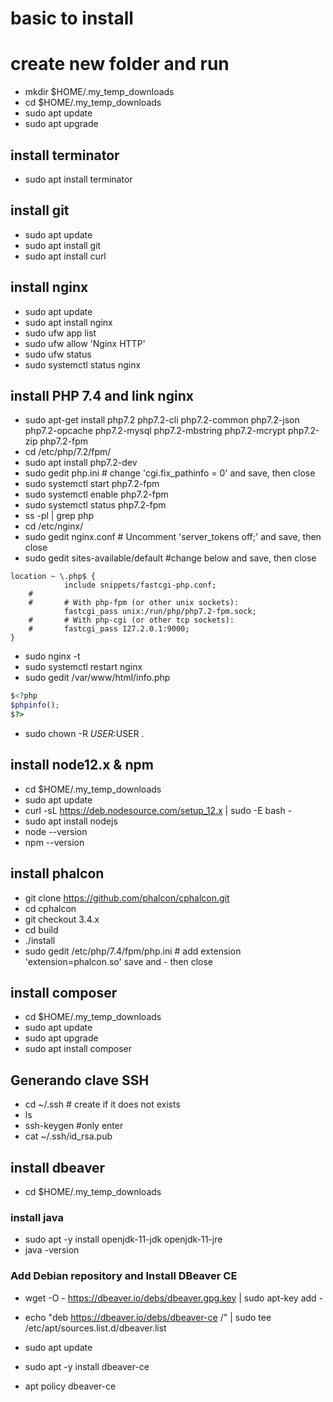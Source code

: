# basic to install
# create new folder and run

- mkdir $HOME/.my_temp_downloads
- cd $HOME/.my_temp_downloads
- sudo apt update
- sudo apt upgrade

## install terminator

- sudo apt install terminator

## install git

- sudo apt update
- sudo apt install git
- sudo apt install curl

## install nginx

- sudo apt update
- sudo apt install nginx
- sudo ufw app list
- sudo ufw allow 'Nginx HTTP'
- sudo ufw status
- sudo systemctl status nginx

## install PHP 7.4 and link nginx

- sudo apt-get install php7.2 php7.2-cli php7.2-common php7.2-json php7.2-opcache php7.2-mysql php7.2-mbstring php7.2-mcrypt php7.2-zip php7.2-fpm
- cd /etc/php/7.2/fpm/
- sudo apt install php7.2-dev
- sudo gedit php.ini # change 'cgi.fix_pathinfo = 0' and save, then close
- sudo systemctl start php7.2-fpm
- sudo systemctl enable php7.2-fpm
- sudo systemctl status php7.2-fpm
- ss -pl | grep php
- cd /etc/nginx/
- sudo gedit nginx.conf # Uncomment 'server_tokens off;' and save, then close
- sudo gedit sites-available/default #change below and save, then close

```shell
location ~ \.php$ {
            include snippets/fastcgi-php.conf;
    #
    #       # With php-fpm (or other unix sockets):
            fastcgi_pass unix:/run/php/php7.2-fpm.sock;
    #       # With php-cgi (or other tcp sockets):
    #       fastcgi_pass 127.2.0.1:9000;
}
```


- sudo nginx -t
- sudo systemctl restart nginx
- sudo gedit /var/www/html/info.php

```php
$<?php
$phpinfo();
$?>
```
- sudo chown -R $USER:$USER .


## install node12.x & npm 

- cd $HOME/.my_temp_downloads
- sudo apt update
- curl -sL https://deb.nodesource.com/setup_12.x | sudo -E bash -
- sudo apt install nodejs
- node --version
- npm --version

## install phalcon

- git clone https://github.com/phalcon/cphalcon.git
- cd cphalcon
- git checkout 3.4.x
- cd build
- ./install
- sudo gedit /etc/php/7.4/fpm/php.ini # add extension 'extension=phalcon.so' save and - then close


## install composer

- cd $HOME/.my_temp_downloads
- sudo apt update
- sudo apt upgrade
- sudo apt install composer



## Generando clave SSH
- cd ~/.ssh # create if it does not exists
- ls
- ssh-keygen #only enter
- cat ~/.ssh/id_rsa.pub

## install dbeaver
- cd $HOME/.my_temp_downloads

### install java
- sudo apt -y  install openjdk-11-jdk openjdk-11-jre
- java -version

### Add Debian repository and Install DBeaver CE
- wget -O - https://dbeaver.io/debs/dbeaver.gpg.key | sudo apt-key add -
- echo "deb https://dbeaver.io/debs/dbeaver-ce /" | sudo tee /etc/apt/sources.list.d/dbeaver.list

- sudo apt update
- sudo apt -y  install dbeaver-ce
- apt policy  dbeaver-ce 

